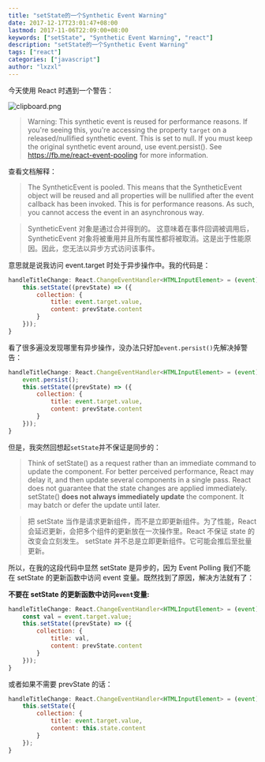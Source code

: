 ```yaml
---
title: "setState的一个Synthetic Event Warning"
date: 2017-12-17T23:01:47+08:00
lastmod: 2017-11-06T22:09:00+08:00
keywords: ["setState", "Synthetic Event Warning", "react"]
description: "setState的一个Synthetic Event Warning"
tags: ["react"]
categories: ["javascript"]
author: "lxzxl"
---
```


今天使用 React 时遇到一个警告：

![clipboard.png](/images/react/setstate-warning.png)

> Warning: This synthetic event is reused for performance reasons. If you're seeing this, you're accessing the property `target` on a released/nullified synthetic event. This is set to null. If you must keep the original synthetic event around, use event.persist(). See https://fb.me/react-event-pooling for more information.

查看文档解释：

> The SyntheticEvent is pooled. This means that the SyntheticEvent object will be reused and all properties will be nullified after the event callback has been invoked. This is for performance reasons. As such, you cannot access the event in an asynchronous way.

> SyntheticEvent 对象是通过合并得到的。 这意味着在事件回调被调用后，SyntheticEvent 对象将被重用并且所有属性都将被取消。这是出于性能原因。因此，您无法以异步方式访问该事件。

意思就是说我访问 event.target 时处于异步操作中。我的代码是：

```javascript
handleTitleChange: React.ChangeEventHandler<HTMLInputElement> = (event) => {
    this.setState((prevState) => ({
        collection: {
            title: event.target.value,
            content: prevState.content
        }
    }));
}
```

看了很多遍没发现哪里有异步操作，没办法只好加`event.persist()`先解决掉警告：

```javascript
handleTitleChange: React.ChangeEventHandler<HTMLInputElement> = (event) => {
    event.persist();
    this.setState((prevState) => ({
        collection: {
            title: event.target.value,
            content: prevState.content
        }
    }));
}
```

但是，我突然回想起`setState`并不保证是同步的：

> Think of setState() as a request rather than an immediate command to update the component. For better perceived performance, React may delay it, and then update several components in a single pass. React does not guarantee that the state changes are applied immediately.
> setState() **does not always immediately update** the component. It may batch or defer the update until later.

> 把 setState 当作是请求更新组件，而不是立即更新组件。为了性能，React 会延迟更新，会把多个组件的更新放在一次操作里。React 不保证 state 的改变会立刻发生。
> setState 并不总是立即更新组件。它可能会推后至批量更新。

所以，在我的这段代码中显然 setState 是异步的，因为 Event Polling 我们不能在 setState 的更新函数中访问 event 变量。既然找到了原因，解决方法就有了：

**不要在 setState 的更新函数中访问`event`变量:**

```javascript
handleTitleChange: React.ChangeEventHandler<HTMLInputElement> = (event) => {
    const val = event.target.value;
    this.setState((prevState) => ({
        collection: {
            title: val,
            content: prevState.content
        }
    }));
}
```

或者如果不需要 prevState 的话：

```javascript
handleTitleChange: React.ChangeEventHandler<HTMLInputElement> = (event) => {
    this.setState({
        collection: {
            title: event.target.value,
            content: this.state.content
        }
    });
}
```
